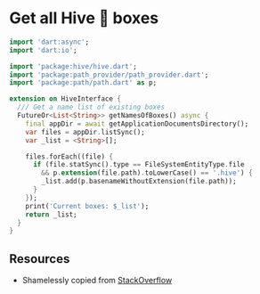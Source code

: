 # Get all Hive 🐝 boxes



```dart
import 'dart:async';
import 'dart:io';

import 'package:hive/hive.dart';
import 'package:path_provider/path_provider.dart';
import 'package:path/path.dart' as p;

extension on HiveInterface {
  /// Get a name list of existing boxes
  FutureOr<List<String>> getNamesOfBoxes() async {
    final appDir = await getApplicationDocumentsDirectory();
    var files = appDir.listSync();
    var _list = <String>[];

    files.forEach((file) {
      if (file.statSync().type == FileSystemEntityType.file 
        && p.extension(file.path).toLowerCase() == '.hive') {
        _list.add(p.basenameWithoutExtension(file.path));
      }
    });
    print('Current boxes: $_list');
    return _list;
  }
}
```

## Resources

- Shamelessly copied from [StackOverflow](https://stackoverflow.com/questions/60584884/how-to-delete-all-the-boxes-in-the-hive-in-flutter)
